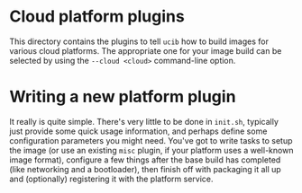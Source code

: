 # Cloud platform plugins

This directory contains the plugins to tell `ucib` how to build images for
various cloud platforms.  The appropriate one for your image build can be
selected by using the `--cloud <cloud>` command-line option.


# Writing a new platform plugin

It really is quite simple.  There's very little to be done in `init.sh`,
typically just provide some quick usage information, and perhaps define some
configuration parameters you might need.  You've got to write tasks to setup
the image (or use an existing `misc` plugin, if your platform uses a
well-known image format), configure a few things after the base build has
completed (like networking and a bootloader), then finish off with packaging
it all up and (optionally) registering it with the platform service.
